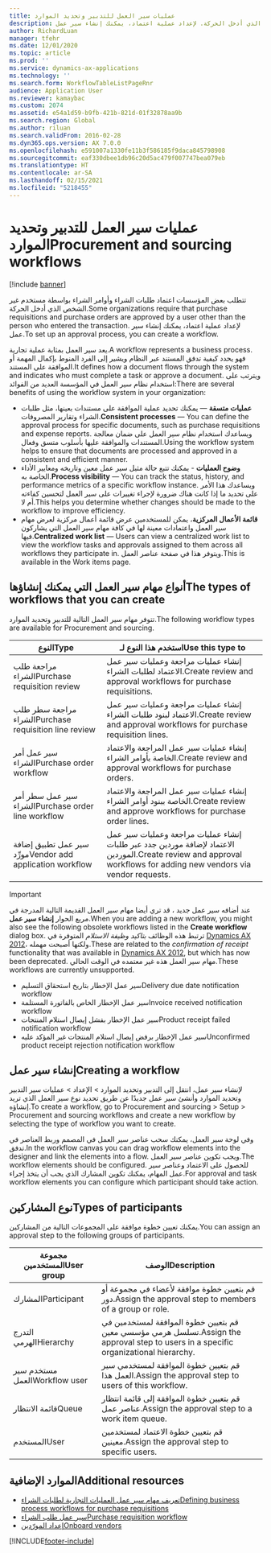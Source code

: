 ```yaml
---
title: عمليات سير العمل للتدبير وتحديد الموارد
description: تتطلب بعض المؤسسات اعتماد طلبات الشراء وأوامر الشراء بواسطة مستخدم غير الشخص الذي أدخل الحركة. لإعداد عملية اعتماد، يمكنك إنشاء سير عمل.
author: RichardLuan
manager: tfehr
ms.date: 12/01/2020
ms.topic: article
ms.prod: ''
ms.service: dynamics-ax-applications
ms.technology: ''
ms.search.form: WorkflowTableListPageRnr
audience: Application User
ms.reviewer: kamaybac
ms.custom: 2074
ms.assetid: e54a1d59-b9fb-421b-821d-01f32878aa9b
ms.search.region: Global
ms.author: riluan
ms.search.validFrom: 2016-02-28
ms.dyn365.ops.version: AX 7.0.0
ms.openlocfilehash: e591007a1330fe11b3f586185f9daca845798908
ms.sourcegitcommit: eaf330dbee1db96c20d5ac479f007747bea079eb
ms.translationtype: HT
ms.contentlocale: ar-SA
ms.lasthandoff: 02/15/2021
ms.locfileid: "5218455"
---
```

# <a name="procurement-and-sourcing-workflows"></a><span data-ttu-id="f8a4f-104">عمليات سير العمل للتدبير وتحديد الموارد</span><span class="sxs-lookup"><span data-stu-id="f8a4f-104">Procurement and sourcing workflows</span></span>

[!include [banner](../includes/banner.md)]

<span data-ttu-id="f8a4f-105">تتطلب بعض المؤسسات اعتماد طلبات الشراء وأوامر الشراء بواسطة مستخدم غير الشخص الذي أدخل الحركة.</span><span class="sxs-lookup"><span data-stu-id="f8a4f-105">Some organizations require that purchase requisitions and purchase orders are approved by a user other than the person who entered the transaction.</span></span> <span data-ttu-id="f8a4f-106">لإعداد عملية اعتماد، يمكنك إنشاء سير عمل.</span><span class="sxs-lookup"><span data-stu-id="f8a4f-106">To set up an approval process, you can create a workflow.</span></span>

<span data-ttu-id="f8a4f-107">يعد سير العمل بمثابة عملية تجارية.</span><span class="sxs-lookup"><span data-stu-id="f8a4f-107">A workflow represents a business process.</span></span> <span data-ttu-id="f8a4f-108">فهو يحدد كيفية تدفق المستند عبر النظام ويشير إلى الفرد المنوط بإكمال المهمة أو الموافقة على المستند.</span><span class="sxs-lookup"><span data-stu-id="f8a4f-108">It defines how a document flows through the system and indicates who must complete a task or approve a document.</span></span> <span data-ttu-id="f8a4f-109">ويترتب على استخدام نظام سير العمل في المؤسسة العديد من الفوائد:</span><span class="sxs-lookup"><span data-stu-id="f8a4f-109">There are several benefits of using the workflow system in your organization:</span></span>

- <span data-ttu-id="f8a4f-110">**عمليات متسقة** — يمكنك تحديد عملية الموافقة على مستندات بعينها، مثل طلبات الشراء وتقارير المصروفات.</span><span class="sxs-lookup"><span data-stu-id="f8a4f-110">**Consistent processes** — You can define the approval process for specific documents, such as purchase requisitions and expense reports.</span></span> <span data-ttu-id="f8a4f-111">ويساعدك استخدام نظام سير العمل على ضمان معالجة المستندات والموافقة عليها بأسلوب متسق وفعال.</span><span class="sxs-lookup"><span data-stu-id="f8a4f-111">Using the workflow system helps to ensure that documents are processed and approved in a consistent and efficient manner.</span></span>
- <span data-ttu-id="f8a4f-112">**وضوح العمليات** - يمكنك تتبع حالة مثيل سير عمل معين وتاريخه ومعايير الأداء الخاصة به.</span><span class="sxs-lookup"><span data-stu-id="f8a4f-112">**Process visibility** — You can track the status, history, and performance metrics of a specific workflow instance.</span></span> <span data-ttu-id="f8a4f-113">ويساعدك هذا الأمر على تحديد ما إذا كانت هناك ضرورة لإجراء تغييرات على سير العمل لتحسين كفاءته أم لا.</span><span class="sxs-lookup"><span data-stu-id="f8a4f-113">This helps you determine whether changes should be made to the workflow to improve efficiency.</span></span>
- <span data-ttu-id="f8a4f-114">**قائمة الأعمال المركزية**، يمكن للمستخدمين عرض قائمة أعمال مركزية لعرض مهام سير العمل واعتمادات معينة لها في كافة مهام سير العمل التي يشاركون فيها.</span><span class="sxs-lookup"><span data-stu-id="f8a4f-114">**Centralized work list** — Users can view a centralized work list to view the workflow tasks and approvals assigned to them across all workflows they participate in.</span></span> <span data-ttu-id="f8a4f-115">ويتوفر هذا في صفحة عناصر العمل.</span><span class="sxs-lookup"><span data-stu-id="f8a4f-115">This is available in the Work items page.</span></span>

## <a name="the-types-of-workflows-that-you-can-create"></a><span data-ttu-id="f8a4f-116"> أنواع مهام سير العمل التي يمكنك إنشاؤها</span><span class="sxs-lookup"><span data-stu-id="f8a4f-116">The types of workflows that you can create</span></span>

<span data-ttu-id="f8a4f-117">تتوفر مهام سير العمل التالية للتدبير وتحديد الموارد.</span><span class="sxs-lookup"><span data-stu-id="f8a4f-117">The following workflow types are available for Procurement and sourcing.</span></span>

| <span data-ttu-id="f8a4f-118">النوع</span><span class="sxs-lookup"><span data-stu-id="f8a4f-118">Type</span></span> | <span data-ttu-id="f8a4f-119">استخدم هذا النوع لـ</span><span class="sxs-lookup"><span data-stu-id="f8a4f-119">Use this type to</span></span> |
|---|---|
| <span data-ttu-id="f8a4f-120">مراجعة طلب الشراء</span><span class="sxs-lookup"><span data-stu-id="f8a4f-120">Purchase requisition review</span></span> | <span data-ttu-id="f8a4f-121">إنشاء عمليات مراجعة وعمليات سير عمل الاعتماد لطلبات الشراء.</span><span class="sxs-lookup"><span data-stu-id="f8a4f-121">Create review and approval workflows for purchase requisitions.</span></span> |
| <span data-ttu-id="f8a4f-122">مراجعة سطر طلب الشراء</span><span class="sxs-lookup"><span data-stu-id="f8a4f-122">Purchase requisition line review</span></span> | <span data-ttu-id="f8a4f-123">إنشاء عمليات مراجعة وعمليات سير عمل الاعتماد لبنود طلبات الشراء.</span><span class="sxs-lookup"><span data-stu-id="f8a4f-123">Create review and approval workflows for purchase requisition lines.</span></span> |
| <span data-ttu-id="f8a4f-124">سير عمل أمر الشراء</span><span class="sxs-lookup"><span data-stu-id="f8a4f-124">Purchase order workflow</span></span> | <span data-ttu-id="f8a4f-125">إنشاء عمليات سير عمل المراجعة والاعتماد الخاصة بأوامر الشراء.</span><span class="sxs-lookup"><span data-stu-id="f8a4f-125">Create review and approval workflows for purchase orders.</span></span> |
| <span data-ttu-id="f8a4f-126">سير عمل سطر أمر الشراء</span><span class="sxs-lookup"><span data-stu-id="f8a4f-126">Purchase order line workflow</span></span> | <span data-ttu-id="f8a4f-127">إنشاء عمليات سير عمل المراجعة والاعتماد الخاصة ببنود أوامر الشراء.</span><span class="sxs-lookup"><span data-stu-id="f8a4f-127">Create review and approve workflows for purchase order lines.</span></span> |
| <span data-ttu-id="f8a4f-128">سير عمل تطبيق إضافة مورِّد</span><span class="sxs-lookup"><span data-stu-id="f8a4f-128">Vendor add application workflow</span></span> | <span data-ttu-id="f8a4f-129">إنشاء عمليات مراجعة وعمليات سير عمل الاعتماد لإضافة موردين جدد عبر طلبات الموردين.</span><span class="sxs-lookup"><span data-stu-id="f8a4f-129">Create review and approval workflows for adding new vendors via vendor requests.</span></span> |

> [!IMPORTANT]
> <span data-ttu-id="f8a4f-130">عند أضافه سير عمل جديد ، قد تري أيضا مهام سير العمل القديمة التالية المدرجة في مربع الحوار **إنشاء سير عمل**.</span><span class="sxs-lookup"><span data-stu-id="f8a4f-130">When you are adding a new workflow, you might also see the following obsolete workflows listed in the **Create workflow** dialog box.</span></span> <span data-ttu-id="f8a4f-131">ترتبط هذه الوظائف *بتاكيد وظيفة الاستلام* المتوفرة في [Dynamics AX 2012](https://docs.microsoft.com/dynamicsax-2012/appuser-itpro/set-up-procurement-and-sourcing-workflows)، ولكنها أصبحت مهمله.</span><span class="sxs-lookup"><span data-stu-id="f8a4f-131">These are related to the *confirmation of receipt* functionality that was available in [Dynamics AX 2012](https://docs.microsoft.com/dynamicsax-2012/appuser-itpro/set-up-procurement-and-sourcing-workflows), but which has now been deprecated.</span></span> <span data-ttu-id="f8a4f-132">مهام سير العمل هذه غير معتمده في الوقت الحالي.</span><span class="sxs-lookup"><span data-stu-id="f8a4f-132">These workflows are currently unsupported.</span></span>
> 
> - <span data-ttu-id="f8a4f-133">سير عمل الإخطار بتاريخ استحقاق التسليم</span><span class="sxs-lookup"><span data-stu-id="f8a4f-133">Delivery due date notification workflow</span></span>
> - <span data-ttu-id="f8a4f-134">سير عمل الإخطار الخاص بالفاتورة المستلمة</span><span class="sxs-lookup"><span data-stu-id="f8a4f-134">Invoice received notification workflow</span></span>
> - <span data-ttu-id="f8a4f-135">سير عمل الإخطار بفشل إيصال استلام المنتجات</span><span class="sxs-lookup"><span data-stu-id="f8a4f-135">Product receipt failed notification workflow</span></span>
> - <span data-ttu-id="f8a4f-136">سير عمل الإخطار برفض إيصال استلام المنتجات غير المؤكد عليه</span><span class="sxs-lookup"><span data-stu-id="f8a4f-136">Unconfirmed product receipt rejection notification workflow</span></span>

## <a name="creating-a-workflow"></a><span data-ttu-id="f8a4f-137">إنشاء سير عمل</span><span class="sxs-lookup"><span data-stu-id="f8a4f-137">Creating a workflow</span></span>

<span data-ttu-id="f8a4f-138">لإنشاء سير عمل، انتقل إلى التدبير وتحديد الموارد &gt; الإعداد &gt; عمليات سير التدبير وتحديد الموارد وأنشئ سير عمل جديدًا عن طريق تحديد نوع سير العمل الذي تريد إنشاؤه.</span><span class="sxs-lookup"><span data-stu-id="f8a4f-138">To create a workflow, go to Procurement and sourcing &gt; Setup &gt; Procurement and sourcing workflows and create a new workflow by selecting the type of workflow you want to create.</span></span> 

<span data-ttu-id="f8a4f-139">وفي لوحة سير العمل، يمكنك سحب عناصر سير العمل في المصمم وربط العناصر في تدفق.</span><span class="sxs-lookup"><span data-stu-id="f8a4f-139">In the workflow canvas you can drag workflow elements into the designer and link the elements into a flow.</span></span> <span data-ttu-id="f8a4f-140">ويجب تكوين عناصر سير العمل.</span><span class="sxs-lookup"><span data-stu-id="f8a4f-140">The workflow elements should be configured.</span></span> <span data-ttu-id="f8a4f-141">للحصول على الاعتماد وعناصر سير عمل المهام، يمكنك تكوين المشارك الذي يجب أن يتخذ إجراء.</span><span class="sxs-lookup"><span data-stu-id="f8a4f-141">For approval and task workflow elements you can configure which participant should take action.</span></span>

## <a name="types-of-participants"></a><span data-ttu-id="f8a4f-142">نوع المشاركين</span><span class="sxs-lookup"><span data-stu-id="f8a4f-142">Types of participants</span></span>

<span data-ttu-id="f8a4f-143">يمكنك تعيين خطوة موافقة على المجموعات التالية من المشاركين.</span><span class="sxs-lookup"><span data-stu-id="f8a4f-143">You can assign an approval step to the following groups of participants.</span></span>

| <span data-ttu-id="f8a4f-144">مجموعة المستخدمين</span><span class="sxs-lookup"><span data-stu-id="f8a4f-144">User group</span></span> | <span data-ttu-id="f8a4f-145">الوصف</span><span class="sxs-lookup"><span data-stu-id="f8a4f-145">Description</span></span> |
|---|---|
| <span data-ttu-id="f8a4f-146">المشارك</span><span class="sxs-lookup"><span data-stu-id="f8a4f-146">Participant</span></span> | <span data-ttu-id="f8a4f-147">قم بتعيين خطوة موافقة لأعضاء في مجموعة أو دور.</span><span class="sxs-lookup"><span data-stu-id="f8a4f-147">Assign the approval step to members of a group or role.</span></span> |
| <span data-ttu-id="f8a4f-148">التدرج الهرمي</span><span class="sxs-lookup"><span data-stu-id="f8a4f-148">Hierarchy</span></span> | <span data-ttu-id="f8a4f-149">قم بتعيين خطوة الموافقة لمستخدمين في تسلسل هرمي مؤسسي معين.</span><span class="sxs-lookup"><span data-stu-id="f8a4f-149">Assign the approval step to users in a specific organizational hierarchy.</span></span> |
| <span data-ttu-id="f8a4f-150">مستخدم سير العمل</span><span class="sxs-lookup"><span data-stu-id="f8a4f-150">Workflow user</span></span> | <span data-ttu-id="f8a4f-151">قم بتعيين خطوة الموافقة لمستخدمي سير العمل هذا.</span><span class="sxs-lookup"><span data-stu-id="f8a4f-151">Assign the approval step to users of this workflow.</span></span> |
| <span data-ttu-id="f8a4f-152">قائمة الانتظار</span><span class="sxs-lookup"><span data-stu-id="f8a4f-152">Queue</span></span> | <span data-ttu-id="f8a4f-153">قم بتعيين خطوة الموافقة إلى قائمة انتظار عناصر عمل.</span><span class="sxs-lookup"><span data-stu-id="f8a4f-153">Assign the approval step to a work item queue.</span></span> |
| <span data-ttu-id="f8a4f-154">المستخدم</span><span class="sxs-lookup"><span data-stu-id="f8a4f-154">User</span></span> | <span data-ttu-id="f8a4f-155">قم بتعيين خطوة الاعتماد لمستخدمين معينين.</span><span class="sxs-lookup"><span data-stu-id="f8a4f-155">Assign the approval step to specific users.</span></span> |

## <a name="additional-resources"></a><span data-ttu-id="f8a4f-156">الموارد الإضافية</span><span class="sxs-lookup"><span data-stu-id="f8a4f-156">Additional resources</span></span>

- [<span data-ttu-id="f8a4f-157">تعريف مهام سير عمل العمليات التجارية لطلبات الشراء</span><span class="sxs-lookup"><span data-stu-id="f8a4f-157">Defining business process workflows for purchase requisitions</span></span>](https://www.microsoft.com/download/details.aspx?id=101821)
- [<span data-ttu-id="f8a4f-158">سير عمل طلب الشراء</span><span class="sxs-lookup"><span data-stu-id="f8a4f-158">Purchase requisition workflow</span></span>](purchase-requisitions-workflow.md)
- [<span data-ttu-id="f8a4f-159">إعداد المورّدين</span><span class="sxs-lookup"><span data-stu-id="f8a4f-159">Onboard vendors</span></span>](vendor-onboarding.md)


[!INCLUDE[footer-include](../../includes/footer-banner.md)]